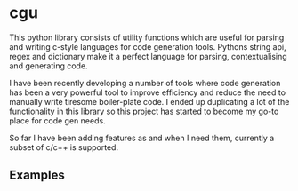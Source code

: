 # cgu

This python library consists of utility functions which are useful for parsing and writing c-style languages for code generation tools. Pythons string api, regex and dictionary make it a perfect language for parsing, contextualising and generating code.  

I have been recently developing a number of tools where code generation has been a very powerful tool to improve efficiency and reduce the need to manually write tiresome boiler-plate code. I ended up duplicating a lot of the functionality in this library so this project has started to become my go-to place for code gen needs.

So far I have been adding features as and when I need them, currently a subset of c/c++ is supported.

## Examples


